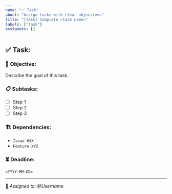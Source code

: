 ```yaml
---
name: "✅ Task"
about: "Assign tasks with clear objectives"
title: "[Task] Complete <task name>"
labels: ["task"]
assignees: []
---
```


## ✅ Task: <Brief Task Name>

### 🎯 Objective:
Describe the goal of this task.

### 📋 Subtasks:
- [ ] Step 1
- [ ] Step 2
- [ ] Step 3

### 🏗 Dependencies:
- `Issue #XX`
- `Feature XYZ`

### ⏳ Deadline:
`<YYYY-MM-DD>`

---
🔔 *Assigned to: @Username*  
